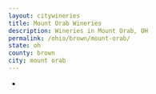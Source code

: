```yaml
---
layout: citywineries
title: Mount Orab Wineries
description: Wineries in Mount Orab, OH
permalink: /ohio/brown/mount-orab/
state: oh
county: brown
city: mount orab
---
```

-
